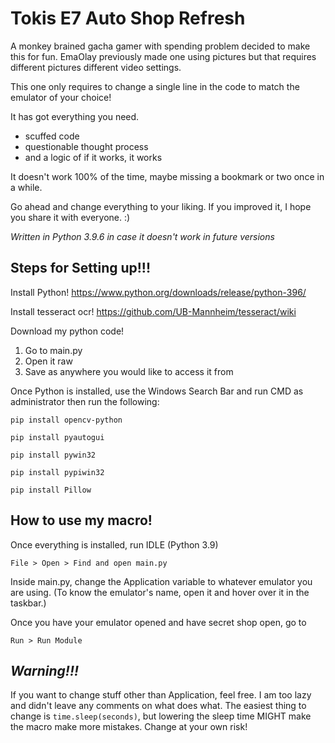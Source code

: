 # Tokis E7 Auto Shop Refresh
 A monkey brained gacha gamer with spending problem decided to make this for fun.
 EmaOlay previously made one using pictures but that requires different pictures
 different video settings.
 
 This one only requires to change a single line in the code to match the emulator
 of your choice!
 
 It has got everything you need.
  - scuffed code
  - questionable thought process
  - and a logic of if it works, it works
 
 It doesn't work 100% of the time, maybe missing a bookmark or two once in a while.
 
 Go ahead and change everything to your liking. If you improved it, I hope you share
 it with everyone. :)
 
*Written in Python 3.9.6 in case it doesn't work in future versions*

Steps for Setting up!!!
-
Install Python!
https://www.python.org/downloads/release/python-396/

Install tesseract ocr!
https://github.com/UB-Mannheim/tesseract/wiki

Download my python code!
1. Go to main.py
2. Open it raw
3. Save as anywhere you would like to access it from

Once Python is installed, use the Windows Search Bar and run CMD as administrator then run the following:

`pip install opencv-python`

`pip install pyautogui`

`pip install pywin32`

`pip install pypiwin32`

`pip install Pillow`

How to use my macro!
-
Once everything is installed, run IDLE (Python 3.9)

`File > Open > Find and open main.py`

Inside main.py, change the Application variable to whatever emulator you are using.
(To know the emulator's name, open it and hover over it in the taskbar.)

Once you have your emulator opened and have secret shop open, go to

`Run > Run Module`

*Warning!!!*
-

If you want to change stuff other than Application, feel free. I am too lazy and didn't leave any comments on what does
what. The easiest thing to change is `time.sleep(seconds)`, but lowering the sleep time MIGHT make the macro make more 
mistakes. Change at your own risk!